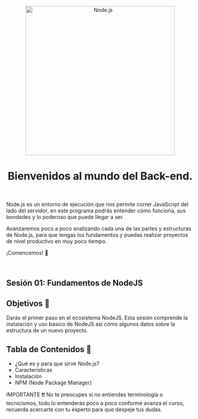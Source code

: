 <p align="center">
  <a href="https://nodejs.org/">
    <img
      alt="Node.js"
      src="https://nodejs.org/static/images/logo-light.svg"
      width="400"
    />
  </a>
</p>

<div align="center"> 
  <h1>Bienvenidos al mundo del Back-end.</h1> 
</div> 

<br/>


Node.js es un entorno de ejecución que nos permite correr JavaScript del lado del servidor, en este programa podrás entender cómo funciona, sus bondades y lo poderoso que puede llegar a ser.  


Avanzaremos poco a poco analizando cada una de las partes y estructuras de Node.js, para que tengas los fundamentos y puedas realizar proyectos de nivel productivo en muy poco tiempo.

¡Comencemos! 💪

<br/>

## Sesión 01: Fundamentos de NodeJS 

## Objetivos 📢
 
Darás el primer paso en el ecosistema NodeJS. Esta sesión comprende la instalación y uso básico de NodeJS así cómo algunos datos sobre la estructura de un nuevo proyecto.

## Tabla de Contenidos 📃

- ¿Qué es y para que sirve Node.js? 
- Características
- Instalación
- NPM (Node Package Manager)  
  

IMPORTANTE ❗❗ No te preocupes si no entiendes terminología o tecnicismos, todo lo entenderás poco a poco conforme avanza el curso, recuerda acercarte con tu experto para que despeje tus dudas.